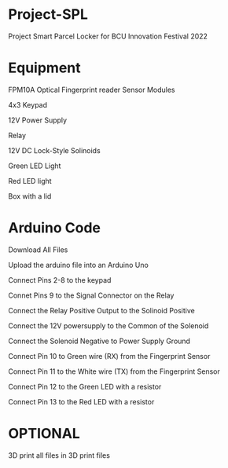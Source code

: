 # Project-SPL
Project Smart Parcel Locker for BCU Innovation Festival 2022

# Equipment
FPM10A Optical Fingerprint reader Sensor Modules 

4x3 Keypad

12V Power Supply

Relay

12V DC Lock-Style Solinoids

Green LED Light

Red LED light

Box with a lid

# Arduino Code
Download All Files

Upload the arduino file into an Arduino Uno

Connect Pins 2-8 to the keypad

Connet Pins 9 to the Signal Connector on the Relay

Connect the Relay Positive Output to the Solinoid Positive

Connect the 12V powersupply to the Common of the Solenoid

Connect the Solenoid Negative to Power Supply Ground

Connect Pin 10 to Green wire (RX) from the Fingerprint Sensor

Connect Pin 11 to the White wire (TX) from the Fingerprint Sensor

Connect Pin 12 to the Green LED with a resistor

Connect Pin 13 to the Red LED with a resistor


# OPTIONAL

3D print all files in 3D print files
